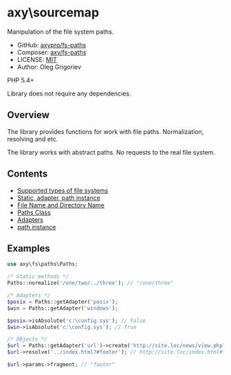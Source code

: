 # axy\sourcemap

Manipulation of the file system paths.

* GitHub: [axypro/fs-paths](https://github.com/axypro/fs-paths)
* Composer: [axy/fs-paths](https://packagist.org/packages/axy/fs-paths)
* LICENSE: [MIT](LICENSE)
* Author: Oleg Grigoriev

PHP 5.4+

Library does not require any dependencies.

## Overview

The library provides functions for work with file paths.
Normalization, resolving and etc.

The library works with abstract paths.
No requests to the real file system.

## Contents

* [Supported types of file systems](doc/types.md)
* [Static, adapter, path instance](doc/features.md)
* [File Name and Directory Name](doc/dirname.md)
* [Paths Class](doc/Paths.md)
* [Adapters](doc/adapters.md)
* [path instance](doc/path.md)

## Examples

```php
use axy\fs\paths\Paths;

/* Static methods */
Paths::normalize('/one/two/../three'); // "/one/three"

/* Adapters */
$posix = Paths::getAdapter('posix');
$win = Paths::getAdapter('windows');

$posix->isAbsolute('c:\config.sys'); // False
$win->isAbsolute('c:\config.sys'); // True

/* Objects */
$url = Paths::getAdapter('url')->create('http://site.loc/news/view.php?id=10');
$url->resolve('../index.html?#footer'); // http://site.loc/index.html#footer

$url->params->fragment; // "footer"
```

